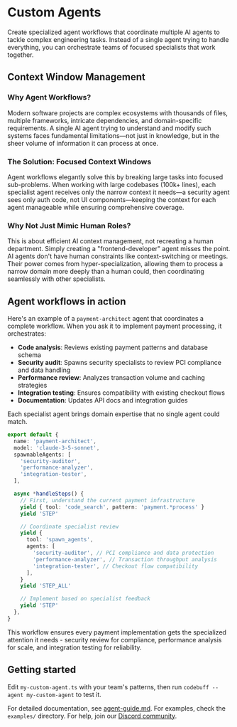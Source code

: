 # Custom Agents

Create specialized agent workflows that coordinate multiple AI agents to tackle complex engineering tasks. Instead of a single agent trying to handle everything, you can orchestrate teams of focused specialists that work together.

## Context Window Management

### Why Agent Workflows?

Modern software projects are complex ecosystems with thousands of files, multiple frameworks, intricate dependencies, and domain-specific requirements. A single AI agent trying to understand and modify such systems faces fundamental limitations—not just in knowledge, but in the sheer volume of information it can process at once.

### The Solution: Focused Context Windows

Agent workflows elegantly solve this by breaking large tasks into focused sub-problems. When working with large codebases (100k+ lines), each specialist agent receives only the narrow context it needs—a security agent sees only auth code, not UI components—keeping the context for each agent manageable while ensuring comprehensive coverage.

### Why Not Just Mimic Human Roles?

This is about efficient AI context management, not recreating a human department. Simply creating a "frontend-developer" agent misses the point. AI agents don't have human constraints like context-switching or meetings. Their power comes from hyper-specialization, allowing them to process a narrow domain more deeply than a human could, then coordinating seamlessly with other specialists.

## Agent workflows in action

Here's an example of a `payment-architect` agent that coordinates a complete workflow. When you ask it to implement payment processing, it orchestrates:

- **Code analysis**: Reviews existing payment patterns and database schema
- **Security audit**: Spawns security specialists to review PCI compliance and data handling
- **Performance review**: Analyzes transaction volume and caching strategies
- **Integration testing**: Ensures compatibility with existing checkout flows
- **Documentation**: Updates API docs and integration guides

Each specialist agent brings domain expertise that no single agent could match.

```typescript
export default {
  name: 'payment-architect',
  model: 'claude-3-5-sonnet',
  spawnableAgents: [
    'security-auditor',
    'performance-analyzer',
    'integration-tester',
  ],

  async *handleSteps() {
    // First, understand the current payment infrastructure
    yield { tool: 'code_search', pattern: 'payment.*process' }
    yield 'STEP'

    // Coordinate specialist review
    yield {
      tool: 'spawn_agents',
      agents: [
        'security-auditor', // PCI compliance and data protection
        'performance-analyzer', // Transaction throughput analysis
        'integration-tester', // Checkout flow compatibility
      ],
    }
    yield 'STEP_ALL'

    // Implement based on specialist feedback
    yield 'STEP'
  },
}
```

This workflow ensures every payment implementation gets the specialized attention it needs - security review for compliance, performance analysis for scale, and integration testing for reliability.

## Getting started

Edit `my-custom-agent.ts` with your team's patterns, then run `codebuff --agent my-custom-agent` to test it.

For detailed documentation, see [agent-guide.md](./agent-guide.md).
For examples, check the `examples/` directory.
For help, join our [Discord community](https://codebuff.com/discord).

